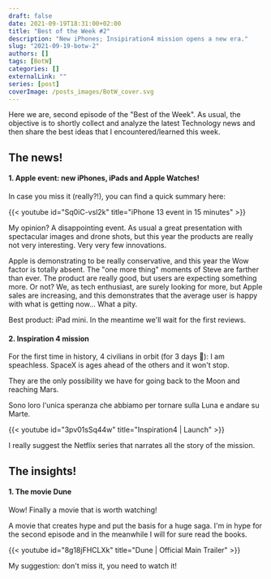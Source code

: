 ```yaml
---
draft: false
date: 2021-09-19T18:31:00+02:00
title: "Best of the Week #2"
description: "New iPhones; Insipiration4 mission opens a new era."
slug: "2021-09-19-botw-2"
authors: []
tags: [BotW]
categories: []
externalLink: ""
series: [post]
coverImage: /posts_images/BotW_cover.svg
---
```

Here we are, second episode of the "Best of the Week". 
As usual, the objective is to shortly collect and analyze the latest Technology news and then share the best ideas that I encountered/learned this week. 

## The news!

#### 1. Apple event: new iPhones, iPads and Apple Watches!

In case you miss it (really?!), you can find a quick summary here:

{{< youtube id="Sq0iC-vsl2k" title="iPhone 13 event in 15 minutes" >}}

My opinion? A disappointing event. As usual a great presentation with spectacular images and drone shots, but this year the products are really not very interesting. Very very few innovations.

Apple is demonstrating to be really conservative, and this year the Wow factor is totally absent. The "one more thing" moments of Steve are farther than ever. The product are really good, but users are expecting something more. Or not? We, as tech enthusiast, are surely looking for more, but Apple sales are increasing, and this demonstrates that the average user is happy with what is getting now... What a pity.

Best product: iPad mini. In the meantime we'll wait for the first reviews.

#### 2. Inspiration 4 mission

For the first time in history, 4 civilians in orbit (for 3 days 🤯): I am speachless. SpaceX is ages ahead of the others and it won't stop.

They are the only possibility we have for going back to the Moon and reaching Mars.

Sono loro l'unica speranza che abbiamo per tornare sulla Luna e andare su Marte.

{{< youtube id="3pv01sSq44w" title="Inspiration4 | Launch" >}}

I really suggest the Netflix series that narrates all the story of the mission.

## The insights!

#### 1. The movie Dune

Wow! Finally a movie that is worth watching!

A movie that creates hype and put the basis for a huge saga. I'm in hype for the second episode and in the meanwhile I will for sure read the books. 

{{< youtube id="8g18jFHCLXk" title="Dune | Official Main Trailer" >}}

My suggestion: don't miss it, you need to watch it!